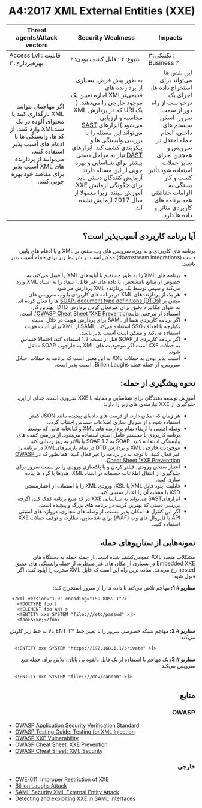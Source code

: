 # <div dir="rtl" align="right">A4:2017 XML External Entities (XXE)</div> 

| Threat agents/Attack vectors | Security Weakness           | Impacts               |
| -- | -- | -- |
| Access Lvl : قابلیت بهره‌برداری: ۳ | شیوع: ۲ : قابل کشف بودن: ۳ | تکنیکی: ۳ : Business ? |
| <div dir="rtl" align="right">اگر مهاجمان بتوانند XML بارگذاری کنند یا محتوای آلوده در یک سندXML  وارد کنند، از کد ها، وابستگی ها یا ادغام های آسیب پذیر استفاده کنند، می‌توانند از پردازنده های XML آسیب پذیر برای مقاصد خود بهره جویی کنند.</div> | <div dir="rtl" align="right"> به طور پیش فرض، بسیاری از پردازنده های قدیمی‌ترXML  اجازه تعیین یک موجود خارجی را می‌دهند. ( یک URI  که در پردازش XML  محاسبه و ارزیابی می‌شود.)ابزارهای <a href="https://wiki.owasp.org/index.php/Source_Code_Analysis_Tools">SAST</a> می‌تواند این مسئله را با بررسی وابستگی ها و پیکربندی کشف کند. ابزارهای <a href="https://wiki.owasp.org/index.php/Category:Vulnerability_Scanning_Tools">DAST</a> نیاز به مراحل دستی بیشتر برای شناسایی و بهره جویی از این مسئله دارند. آزمایش کنندگان دستی باید برای چگونگی آزمایش XXE آموزش ببینند، زیرا معمولا از سال 2017 آزمایش نشده اند.</div> | <div dir="rtl" align="right">این نقص ها می‌تواند برای استخراج داده ها، اجرای یک درخواست از راه دور از سمت سرور، اسکن سیستم های داخلی، انجام حمله اختلال در سرویس و همچنین اجرای سایر حملات استفاده شود.تأثیر کسب و کار بستگی به الزامات حفاظتی همه برنامه های کاربردی متاثر و داده ها دارد.</div> |

## <div dir="rtl" align="right">آیا برنامه کاربردی آسیب‌پذیر است؟</div>

<p dir="rtl" align="right">برنامه های کاربردی و به ویژه سرویس های وب مبتنی بر XML و یا ادغام های پایین دست (downstream integrations) ممکن است در شرایط زیر برای حمله آسیب پذیر باشند:</p>

<ul dir="rtl" align="right">
  <li>
    برنامه های XML را به طور مستقیم یا آپلودهای XML را قبول می‌کند، به خصوص از منابع نامشخص، یا داده های غیر قابل اعتماد را به اسناد XML وارد می‌کند و سپس توسط یک پردازنده XML پردازش می‌شود.
  </li>
  <li>
    هر یک از پردازنده‌های XML در برنامه های کاربردی یا وب سرویس های مبتنی بر <a href="https://en.wikipedia.org/wiki/Document_type_definition">SOAP، document type definitions (DTDs)</a> ها را فعال کرده اند. به عنوان مکانیزم دقیق برای غیرفعال کردن پردازش DTD، بهترین کار، استفاده از مرجعی مانند<a href="https://wiki.owasp.org/index.php/XML_External_Entity_(XXE)_Prevention_Cheat_Sheet">OWASP Cheat Sheet 'XXE Prevention'</a>. است.
</li>
  <li>اگر برنامه کاربردی شما از SAML برای پردازش هویت در خلال امنیت یکپارچه یا اهداف SSO استفاده می‌کند. SAML از XML برای اثبات هویت استفاده می‌کند و ممکن است آسیب پذیر باشد.
</li>
  <li>اگر برنامه کاربردی از SOAP قبل از نسخه 1.2 استفاده کند، احتمالا حساس به حملات XXE است اگر موجودیت های XML به چارچوب SOAP منتقل شوند.</li>
  <li>آسیب پذیر بودن به حملات XXE به این معنی است که برنامه به حملات اختلال سرویس، از جمله حمله Billion Laughs، آسیب پذیر است.</li>
</ul>

## <div dir="rtl" align="right">نحوه پیشگیری از حمله:</div>

<p dir="rtl" align="right">آموزش توسعه دهندگان برای شناسایی و مقابله با XXE ضروری است. جدای از این، جلوگیری از XXE نیازمندی های زیر را دارد:</p>

<ul dir="rtl" align="right">
  <li>هر زمان که امکان دارد، از فرمت های داده‌ای پیچیده مانند JSON کمتر استفاده شود و از سریال سازی اطلاعات حساس اجتناب گردد.</li>
  <li>وصله امنیتی یا ارتقاء تمام پردازنده های XML و کتابخانه هایی که توسط برنامه کاربردی یا سیستم عامل اصلی استفاده می‌شود. از بررسی کننده های وابستگی استفاده کنید. SOAP به SOAP 1.2 یا بالاتر به روز رسانی کنید.
  </li>
  <li>
    موجودیت خارجی XML و پردازش DTD در تمام پارسرهایXML  در برنامه را غیر فعال کنید، با توجه به در برنامه را غیر فعال کنید، همانطور که در<a href="https://wiki.owasp.org/index.php/XML_External_Entity_(XXE)_Prevention_Cheat_Sheet"> OWASP Cheat Sheet 'XXE  Preventtion</a>.
  </li>
  <li>اعتبار سنجی ورودی، فیلتر کردن و یا پاکسازی ورودی را در سمت سرور برای جلوگیری از انتقال اطلاعات خصمانه در اسناد XML، هدرها یا گره ها پیاده سازی کنید.</li>
  <li>قابلیت آپلود فایل XML یا XSL، ورودی XML را با استفاده از اعتبارسنجی XSD یا مشابه آن را اعتبار سنجی کنید.</li>
  <li>ابزارهایSAST می‌تواند به شناسایی XXE در کد منبع برنامه کمک کند، اگرچه بررسی دستی کد بهترین گزینه در برنامه های بزرگ و پیچیده است.</li>
  <li>اگر این کنترل ها امکان پذیر نیست، از وصله های مجازی، دروازه های امنیتی  API یا فایروال های وب (WAF) برای شناسایی، نظارت و توقف حملات XXE استفاده کنید. </li>
</ul>

## <div dir="rtl" align="right">نمونه‌هایی از سناریوهای حمله</div>

<p dir="rtl" align="right">مشکلات متعدد XXE عمومی‌کشف شده است، از جمله حمله به دستگاه های Embedded XXE در بسیاری از مکان های غیر منتظره، از جمله وابستگی های عمیق nested رخ می‌دهد. ساده ترین راه این است که فایل XML مخرب را آپلود کنید، اگر قبول شود:</p>

<p dir="rtl" align="right"><strong>سناریو # 1: </strong>مهاجم تلاش می‌کند تا داده ها را از سرور استخراج کند:</p>

```
  <?xml version="1.0" encoding="ISO-8859-1"?>
    <!DOCTYPE foo [
    <!ELEMENT foo ANY >
    <!ENTITY xxe SYSTEM "file:///etc/passwd" >]>
    <foo>&xxe;</foo>
```

<p dir="rtl" align="right"><strong>سناریو # 2: </strong>مهاجم شبکه خصوصی سرور را با تغییر خط ENTITY بالا به خط زیر کاوش می‌کند:</p>

```
   <!ENTITY xxe SYSTEM "https://192.168.1.1/private" >]>
```
<p dir="rtl" align="right"><strong>سناریو # 3: </strong>یک مهاجم با استفاده از یک فایل بالقوه بی پایان، تلاش برای حمله منع سرویس می‌کند:</p>

```
   <!ENTITY xxe SYSTEM "file:///dev/random" >]>
```

## <div dir="rtl" align="right">منابع</div>

### <div dir="rtl" align="right">OWASP</div>

* [OWASP Application Security Verification Standard](https://wiki.owasp.org/index.php/Category:OWASP_Application_Security_Verification_Standard_Project#tab=Home)
* [OWASP Testing Guide: Testing for XML Injection](https://wiki.owasp.org/index.php/Testing_for_XML_Injection_(OTG-INPVAL-008))
* [OWASP XXE Vulnerability](https://wiki.owasp.org/index.php/XML_External_Entity_(XXE)_Processing)
* [OWASP Cheat Sheet: XXE Prevention](https://wiki.owasp.org/index.php/XML_External_Entity_(XXE)_Prevention_Cheat_Sheet)
* [OWASP Cheat Sheet: XML Security](https://wiki.owasp.org/index.php/XML_Security_Cheat_Sheet)

### <div dir="rtl" align="right">خارجی</div> 

* [CWE-611: Improper Restriction of XXE](https://cwe.mitre.org/data/definitions/611.html)
* [Billion Laughs Attack](https://en.wikipedia.org/wiki/Billion_laughs_attack)
* [SAML Security XML External Entity Attack](https://secretsofappsecurity.blogspot.tw/2017/01/saml-security-xml-external-entity-attack.html)
* [Detecting and exploiting XXE in SAML Interfaces](https://web-in-security.blogspot.tw/2014/11/detecting-and-exploiting-xxe-in-saml.html)
